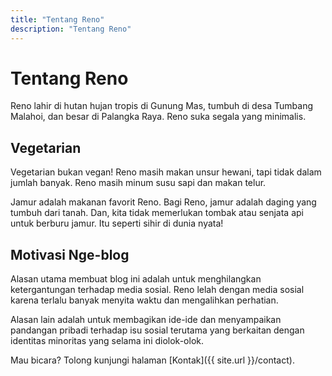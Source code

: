 ```yaml
---
title: "Tentang Reno"
description: "Tentang Reno"
---
```

# Tentang Reno

Reno lahir di hutan hujan tropis di Gunung Mas, tumbuh di desa Tumbang Malahoi, dan besar di Palangka Raya. Reno suka segala yang minimalis.

## Vegetarian

Vegetarian bukan vegan! Reno masih makan unsur hewani, tapi tidak dalam jumlah banyak. Reno masih minum susu sapi dan makan telur. 

Jamur adalah makanan favorit Reno. Bagi Reno, jamur adalah daging yang tumbuh dari tanah. Dan, kita tidak memerlukan tombak atau senjata api untuk berburu jamur. Itu seperti sihir di dunia nyata!

## Motivasi Nge-blog

Alasan utama membuat blog ini adalah untuk menghilangkan ketergantungan terhadap media sosial. Reno lelah dengan media sosial karena terlalu banyak menyita waktu dan mengalihkan perhatian. 

Alasan lain adalah untuk membagikan ide-ide dan menyampaikan pandangan pribadi terhadap isu sosial terutama yang berkaitan dengan identitas minoritas yang selama ini diolok-olok. 

Mau bicara? Tolong kunjungi halaman [Kontak]({{ site.url }}/contact).
